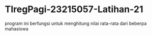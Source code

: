 # TIregPagi-23215057-Latihan-21
 program ini berfungsi untuk menghitung nilai rata-rata dari beberpa mahasiswa
